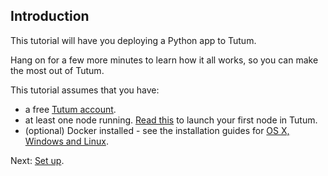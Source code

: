 ## Introduction

This tutorial will have you deploying a Python app to Tutum. 

Hang on for a few more minutes to learn how it all works, so you can make the most out of Tutum.

This tutorial assumes that you have:

- a free [Tutum account](https://dashboard.tutum.co/accounts/register/).
- at least one node running. [Read this](https://support.tutum.co/support/solutions/articles/5000523221-your-first-node) to launch your first node in Tutum.
- (optional) Docker installed - see the installation guides for [OS X, Windows and Linux](https://docs.docker.com/installation/#installation).

Next: [Set up](https://tutum.freshdesk.com/support/solutions/articles/5000539695).